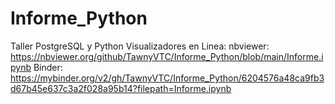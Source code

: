 # Informe_Python
Taller PostgreSQL y Python
Visualizadores en Linea:
nbviewer: https://nbviewer.org/github/TawnyVTC/Informe_Python/blob/main/Informe.ipynb
Binder: https://mybinder.org/v2/gh/TawnyVTC/Informe_Python/6204576a48ca9fb3d67b45e637c3a2f028a95b14?filepath=Informe.ipynb
